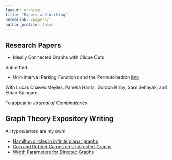 ```yaml
---
layout: archive
title: "Papers and Writing"
permalink: /papers/
author_profile: false
---
```



## Research Papers
- Ideally Connected Graphs with Clique Cuts

Submitted.
- Unit-Interval Parking Functions and the Permutohedron [link](https://arxiv.org/abs/2305.15554)

With Lucas Chaves Meyles, Pamela Harris, Gordon Kirby, Sam Sehayak, and Ethan Spingarn.

To appear in _Journal of Combinatorics_

## Graph Theory Expository Writing
All typos/errors are my own!

- [Hamilton circles in infinite planar graphs](https://drive.google.com/file/d/1OSA-sXX8Hyz_0_3o0xvitaItB4t91D7x/view?usp=sharing)
- [Cop and Robber Games on Undirected Graphs](https://drive.google.com/file/d/1G2i42aBxSbr1_dPbb3ouJStTL-OGBYJ2/view?usp=sharing)
- [Width Parameters for Directed Graphs](https://drive.google.com/file/d/1eNWbEzrmlsEzH8yzvoL_DxJDwGA5C8ev/view?usp=sharing)
